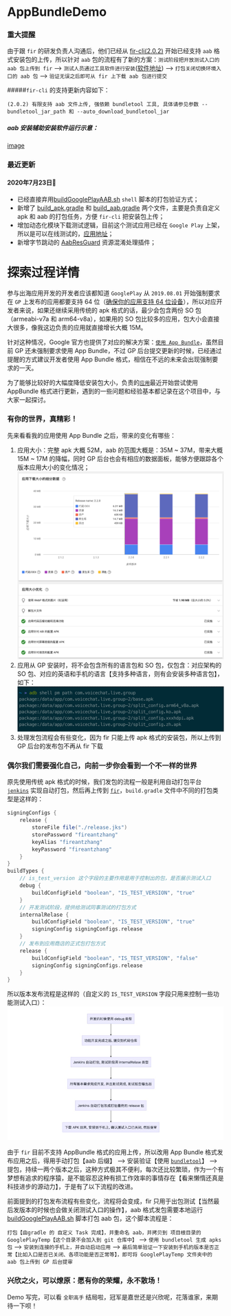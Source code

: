 

# AppBundleDemo

### 重大提醒

由于跟 `fir` 的研发负责人沟通后，他们已经从 [fir-cli(2.0.2)](https://github.com/FIRHQ/fir-cli) 开始已经支持 `aab` 格式安装包的上传，所以针对 `aab` 包的流程有了新的方案：`测试阶段把开放测试入口的 aab 包上传到 fir` --> `测试人员通过工具软件进行安装`([软件地址](https://github.com/fireantzhang/AabInstallHelp)) --> `打包关闭切换环境入口的 aab 包` --> `验证无误之后即可从 fir 上下载 aab 包进行提交`

#####`fir-cli` 的支持更新内容如下：

```
(2.0.2) 有限支持 aab 文件上传, 强依赖 bundletool 工具, 具体请参见参数 --bundletool_jar_path 和 --auto_download_bundletool_jar
```

##### aab 安装辅助安装软件运行示意：

[image](/image/aab_install_soft.gif)

### 最近更新

#### 2020年7月23日🌛

- 已经直接弃用[buildGooglePlayAAB.sh](http://code.wakavideos.com:8081/mius/AudioChat/blob/release/230/buildGooglePlayAAB.sh) `shell` 脚本的打包验证方式；
- 新增了 [build_apk.gradle](https://github.com/fireantzhang/AppBundleDemo/blob/master/build_apk.gradle) 和 [build_aab.gradle](https://github.com/fireantzhang/AppBundleDemo/blob/master/build_aab.gradle) 两个文件，主要是负责自定义 apk 和 aab 的打包任务，方便 `fir-cli` 把安装包上传；
- 增加动态化模块下载测试逻辑，目前这个测试应用已经在 `Google Play` 上架，所以是可以在线测试的，[应用地址](https://play.google.com/store/apps/details?id=com.fireantzhang.aabdemo)；
- 新增字节跳动的 [AabResGuard](https://github.com/bytedance/AabResGuard) 资源混淆处理插件；

# 探索过程详情

参与出海应用开发的开发者应该都知道 `GooglePlay` 从 `2019.08.01` 开始强制要求在 `GP` 上发布的应用都要支持 64 位（[确保你的应用支持 64 位设备](https://developer.android.com/distribute/best-practices/develop/64-bit?hl=zh-cn)），所以对应开发者来说，如果还继续采用传统的 apk 格式的话，最少会包含两份 SO 包（armeabi-v7a 和 arm64-v8a），如果用的 SO 包比较多的应用，包大小会直接大很多，像我这边负责的应用就直接增长大概 15M。


针对这种情况，Google 官方也提供了对应的解决方案：[`使用 App Bundle`](https://developer.android.com/platform/technology/app-bundle/index.html)，虽然目前 GP 还未强制要求使用 App Bundle，不过 GP 后台提交更新的时候，已经通过提醒的方式建议开发者使用 App Bundle 格式，相信在不远的未来会出现强制要求的一天。

为了能够比较好的大幅度降低安装包大小，负责的[`应用`](https://play.google.com/store/apps/details?id=com.voicechat.live.group)最近开始尝试使用 AppBundle 格式进行更新，遇到的一些问题和经验基本都记录在这个项目中，与大家一起探讨。

### 有你的世界，真精彩！
先来看看我的应用使用 App Bundle 之后，带来的变化有哪些：
1. 应用大小：完整 apk 大概 52M，aab 的范围大概是：35M ~ 37M，带来大概 15M ~ 17M 的降幅，同时 GP 后台也会有相应的数据面板，能够方便跟踪各个版本应用大小的变化情况；
![image](image/image_gp_trace_version_size.png)
2. 应用从 GP 安装时，将不会包含所有的语言包和 SO 包，仅包含：对应架构的 SO 包、对应的英语和手机的语言【支持多种语言，则有会安装多种语言包】，如下：
![image](image/image_app_bundle_install_status.png)
3. 处理发包流程会有些变化，因为 fir 只能上传 apk 格式的安装包，所以上传到 GP 后台的发布包不再从 fir 下载


### 偶尔我们需要强化自己，向前一步你会看到一个不一样的世界
原先使用传统 apk 格式的时候，我们发包的流程一般是利用自动打包平台 [`jenkins`](https://jenkins.io/zh/) 实现自动打包，然后再上传到 [`fir`](https://fir.im/)，`build.gradle` 文件中不同的打包类型是这样的：
```groovy
signingConfigs {
    release {
        storeFile file("./release.jks")
        storePassword "fireantzhang"
        keyAlias "fireantzhang"
        keyPassword "fireantzhang"
    }
}
buildTypes {
    // is_test_version 这个字段的主要作用是用于控制出的包，是否展示测试入口
    debug {
        buildConfigField "boolean", "IS_TEST_VERSION", "true"
    }
    // 开发测试阶段，提供给测试同事测试的打包方式
    internalRelase {
        buildConfigField "boolean", "IS_TEST_VERSION", "true"
        signingConfig signingConfigs.release
    }
    // 发布到应用商店的正式包打包方式
    release {
        buildConfigField "boolean", "IS_TEST_VERSION", "false"
        signingConfig signingConfigs.release
    }
}
```
所以版本发布流程是这样的（自定义的 `IS_TEST_VERSION` 字段只用来控制一些功能测试入口）：
![image](image/image_apk_publish_flow.jpg)

由于 `fir` 目前不支持 AppBundle 格式的应用上传，所以改用 App Bundle 格式发布应用之后，得用手动打包【aab 后缀】 --> 安装验证【使用 [`bundletool`](https://developer.android.com/studio/command-line/bundletool)】 --> 提包，持续一两个版本之后，这种方式极其不便利，每次还比较繁琐，作为一个有梦想有追求的程序猿，是不能容忍这种有损工作效率的事情存在【看来懒惰还真是科技进步的源动力】，于是有了以下流程的改进。


前面提到的打包发布流程有些变化，流程将会变成，fir 只用于出包测试【当然最后发版本的时候也会做关闭测试入口的操作】，aab 格式发包需要本地运行 [buildGooglePlayAAB.sh](https://github.com/fireantzhang/AppBundleDemo/blob/master/buildGooglePlayAAB.sh) 脚本打包 aab 包，这个脚本流程是：

`打包【由gradle 的 自定义 Task 完成】，并重命名 aab，并拷贝到 项目根目录的 GooglePlayTemp【这个目录不会加入到 git 仓库中】` --> `使用 bundletool 生成 apks 包` --> `安装到连接的手机上，并自动启动应用` --> `最后简单验证一下安装到手机的版本是否正常【比如入口是否已关闭、各项功能是否正常等】，即可将 GooglePlayTemp 文件夹中的 aab 包上传到 GP 后台提审`


### 兴欣之火，可以燎原：愿有你的荣耀，永不散场！
Demo 写完，可以看 `全职高手` 结局啦，冠军是嘉世还是兴欣呢，花落谁家，来期待一下呗！

